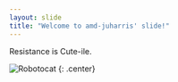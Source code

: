 ```yaml
---
layout: slide
title: "Welcome to amd-juharris' slide!"
---
```


Resistance is Cute-ile.

![Robotocat](https://octodex.github.com/images/Robotocat.png)
{: .center}
